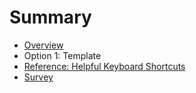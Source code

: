 # Summary

* [Overview](README.md)
* Option 1: Template
* [Reference: Helpful Keyboard Shortcuts](reference-helpful-keyboard-shortcuts.md)
* [Survey](survey.md)

